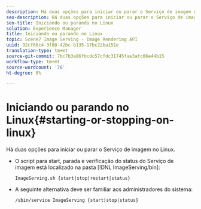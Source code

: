 ```yaml
---
description: Há duas opções para iniciar ou parar o Serviço de imagem no Linux.
seo-description: Há duas opções para iniciar ou parar o Serviço de imagem no Linux.
seo-title: Iniciando ou parando no Linux
solution: Experience Manager
title: Iniciando ou parando no Linux
topic: Scene7 Image Serving - Image Rendering API
uuid: 92cf60c4-3f80-42bc-b135-17bc22ba151e
translation-type: tm+mt
source-git-commit: 7bc7b3a86fbcdc57cfdc31745fae3afc06e44b15
workflow-type: tm+mt
source-wordcount: '76'
ht-degree: 0%

---
```



# Iniciando ou parando no Linux{#starting-or-stopping-on-linux}

Há duas opções para iniciar ou parar o Serviço de imagem no Linux.

* O script para start, parada e verificação do status do Serviço de imagem está localizado na pasta [!DNL ImageServing/bin]:

   `ImageServing.sh {start|stop|restart|status}`
* A seguinte alternativa deve ser familiar aos administradores do sistema:

   `/sbin/service ImageServing {start|stop|status}`
